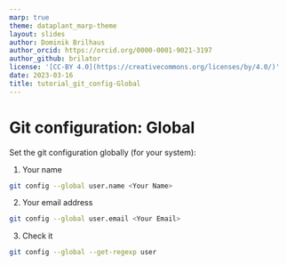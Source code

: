 ```yaml
---
marp: true
theme: dataplant_marp-theme
layout: slides
author: Dominik Brilhaus
author_orcid: https://orcid.org/0000-0001-9021-3197
author_github: brilator
license: '[CC-BY 4.0](https://creativecommons.org/licenses/by/4.0/)'
date: 2023-03-16
title: tutorial_git_config-Global
---
```


# Git configuration: Global

Set the git configuration globally (for your system):

1. Your name

```bash
git config --global user.name <Your Name>
```

2. Your email address

```bash
git config --global user.email <Your Email>
```

3. Check it

```bash
git config --global --get-regexp user
```
